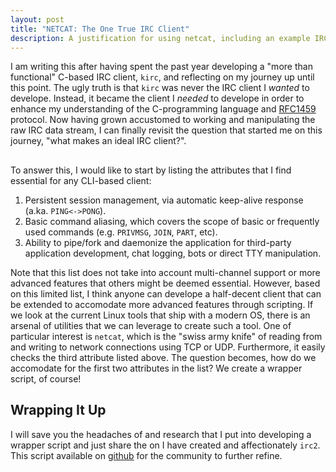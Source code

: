 ```yaml
---
layout: post
title: "NETCAT: The One True IRC Client"
description: A justification for using netcat, including an example IRC client wrapper script.
---
```


I am writing this after having spent the past year developing a "more than functional" C-based IRC client, `kirc`, and reflecting on my journey up until this point. The ugly truth is that `kirc` was never the IRC client I *wanted* to develope. Instead, it became the client I *needed* to develope in order to enhance my understanding of the C-programming language and [RFC1459](https://tools.ietf.org/html/rfc1459) protocol. Now having grown accustomed to working and manipulating the raw IRC data stream, I can finally revisit the question that started me on this journey, "what makes an ideal IRC client?". 

## 

To answer this, I would like to start by listing the attributes that I find essential for any CLI-based client:

1. Persistent session management, via automatic keep-alive response (a.ka. `PING<->PONG`).
2. Basic command aliasing, which covers the scope of basic or frequently used commands (e.g. `PRIVMSG`, `JOIN`, `PART`, etc).
3. Ability to pipe/fork and daemonize the application for third-party application development, chat logging, bots or direct TTY manipulation.

Note that this list does not take into account multi-channel support or more advanced features that others might be deemed essential. However, based on this limited list, I think anyone can develope a half-decent client that can be extended to accomodate more advanced features through scripting. If we look at the current Linux tools that ship with a modern OS, there is an arsenal of utilities that we can leverage to create such a tool.  One of particular interest is `netcat`, which is the "swiss army knife" of reading from and writing to network connections using TCP or UDP. Furthermore, it easily checks the third attribute listed above. The question becomes, how do we accomodate for the first two attributes in the list?  We create a wrapper script, of course!

## Wrapping It Up

I will save you the headaches of and research that I put into developing a wrapper script and just share the on I have created and affectionately `irc2`. This script available on [github](http://github.com/mcpcpc/irc2) for the community to further refine.

<script src="https://github.com/mcpcpc/irc2/blob/master/irc2"></script>
